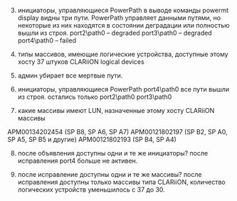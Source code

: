 3. инициаторы, управляющиеся PowerPath
в выводе команды powermt display видны три пути. PowerPath управляет данными путями, но некоторые из них находятся в состоянии деградации или полностью вышли из строя.
port2\path0 – degraded
port3\path0 – degraded
port4\path0 – failed

4. типы массивов, имеющие логические устройства, доступные этому хосту
37 штуков CLARiiON logical devices

5. админ убирает все мертвые пути.

6. инициаторы, управляющиеся PowerPath
port4\path0 все пути вышли из строя.
остались только
port2\path0
port3\path0

7. какие массивы имеют LUN, назначенные этому хосту
CLARiiON массивы

APM00134202454 (SP B8, SP A6, SP A7)
APM00121802197 (SP B2, SP A0, SP A5, SP B5 и другие)
APM00121802193 (SP B4, SP A4)

8. после объявления доступны одни и те же инициаторы?
после исправления port4 больше не активен.

9. после исправление доступны одни и те же массивы?
после исправления доступны только массивы типа CLARiiON, количество логических устройств уменьшилось с 37 до 30. 
